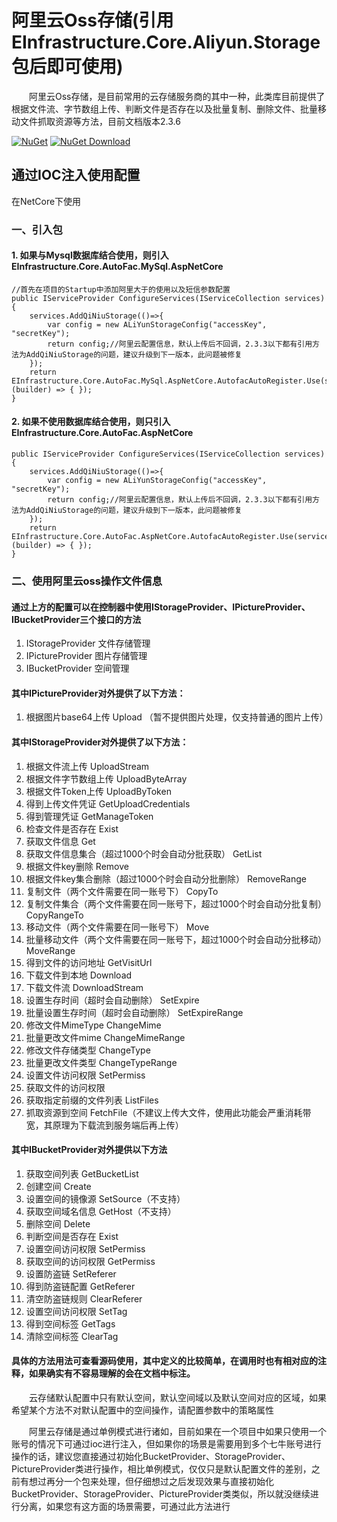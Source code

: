 # 阿里云Oss存储(引用EInfrastructure.Core.Aliyun.Storage包后即可使用)

&emsp;&emsp;阿里云Oss存储，是目前常用的云存储服务商的其中一种，此类库目前提供了根据文件流、字节数组上传、判断文件是否存在以及批量复制、删除文件、批量移动文件抓取资源等方法，目前文档版本2.3.6

[![NuGet](https://img.shields.io/nuget/v/EInfrastructure.Core.Aliyun.Storage.svg?style=flat-square)](https://www.nuget.org/packages/EInfrastructure.Core.Aliyun.Storage)
[![NuGet Download](https://img.shields.io/nuget/dt/EInfrastructure.Core.Aliyun.Storage.svg?style=flat-square)](https://www.nuget.org/packages/EInfrastructure.Core.Aliyun.Storage)


## 通过IOC注入使用配置

在NetCore下使用

### 一、引入包

#### 1. 如果与Mysql数据库结合使用，则引入EInfrastructure.Core.AutoFac.MySql.AspNetCore

    //首先在项目的Startup中添加阿里大于的使用以及短信参数配置
    public IServiceProvider ConfigureServices(IServiceCollection services)
    {
        services.AddQiNiuStorage(()=>{
            var config = new ALiYunStorageConfig("accessKey", "secretKey");
            return config;//阿里云配置信息，默认上传后不回调，2.3.3以下都有引用方法为AddQiNiuStorage的问题，建议升级到下一版本，此问题被修复
        });
        return EInfrastructure.Core.AutoFac.MySql.AspNetCore.AutofacAutoRegister.Use(services, (builder) => { });
    }

#### 2. 如果不使用数据库结合使用，则只引入EInfrastructure.Core.AutoFac.AspNetCore
    
    public IServiceProvider ConfigureServices(IServiceCollection services)
    {
        services.AddQiNiuStorage(()=>{
            var config = new ALiYunStorageConfig("accessKey", "secretKey");
            return config;//阿里云配置信息，默认上传后不回调，2.3.3以下都有引用方法为AddQiNiuStorage的问题，建议升级到下一版本，此问题被修复
        });
        return EInfrastructure.Core.AutoFac.AspNetCore.AutofacAutoRegister.Use(services, (builder) => { });
    }

### 二、使用阿里云oss操作文件信息

#### 通过上方的配置可以在控制器中使用IStorageProvider、IPictureProvider、IBucketProvider三个接口的方法

1. IStorageProvider 文件存储管理
1. IPictureProvider 图片存储管理
1. IBucketProvider 空间管理

#### 其中IPictureProvider对外提供了以下方法：
        
1. 根据图片base64上传 Upload （暂不提供图片处理，仅支持普通的图片上传）

#### 其中IStorageProvider对外提供了以下方法：

1. 根据文件流上传 UploadStream
1. 根据文件字节数组上传  UploadByteArray
1. 根据文件Token上传 UploadByToken
1. 得到上传文件凭证 GetUploadCredentials
1. 得到管理凭证 GetManageToken
1. 检查文件是否存在 Exist
1. 获取文件信息 Get
1. 获取文件信息集合（超过1000个时会自动分批获取） GetList
1. 根据文件key删除 Remove
1. 根据文件key集合删除（超过1000个时会自动分批删除） RemoveRange
1. 复制文件（两个文件需要在同一账号下） CopyTo
1. 复制文件集合（两个文件需要在同一账号下，超过1000个时会自动分批复制） CopyRangeTo
1. 移动文件（两个文件需要在同一账号下） Move
1. 批量移动文件（两个文件需要在同一账号下，超过1000个时会自动分批移动） MoveRange
1. 得到文件的访问地址 GetVisitUrl
1. 下载文件到本地 Download
1. 下载文件流 DownloadStream
1. 设置生存时间（超时会自动删除） SetExpire
2. 批量设置生存时间（超时会自动删除） SetExpireRange
1. 修改文件MimeType ChangeMime
1. 批量更改文件mime ChangeMimeRange
1. 修改文件存储类型 ChangeType
1. 批量更改文件类型 ChangeTypeRange
1. 设置文件访问权限 SetPermiss
1. 获取文件的访问权限
1. 获取指定前缀的文件列表 ListFiles
1. 抓取资源到空间  FetchFile（不建议上传大文件，使用此功能会严重消耗带宽，其原理为下载流到服务端后再上传）

#### 其中IBucketProvider对外提供以下方法

1. 获取空间列表 GetBucketList
1. 创建空间 Create
1. 设置空间的镜像源 SetSource（不支持）
1. 获取空间域名信息 GetHost（不支持）
1. 删除空间 Delete
1. 判断空间是否存在 Exist
1. 设置空间访问权限 SetPermiss
1. 获取空间的访问权限 GetPermiss
1. 设置防盗链 SetReferer
1. 得到防盗链配置 GetReferer
1. 清空防盗链规则 ClearReferer
1. 设置空间访问权限 SetTag
1. 得到空间标签 GetTags
1. 清除空间标签 ClearTag

#### 具体的方法用法可查看源码使用，其中定义的比较简单，在调用时也有相对应的注释，如果确实有不容易理解的会在文档中标注。

&emsp;&emsp;云存储默认配置中只有默认空间，默认空间域以及默认空间对应的区域，如果希望某个方法不对默认配置中的空间操作，请配置参数中的策略属性

&emsp;&emsp;阿里云存储是通过单例模式进行诸如，目前如果在一个项目中如果只使用一个账号的情况下可通过ioc进行注入，但如果你的场景是需要用到多个七牛账号进行操作的话，建议您直接通过初始化BucketProvider、StorageProvider、PictureProvider类进行操作，相比单例模式，仅仅只是默认配置文件的差别，之前有想过再分一个包来处理，但仔细想过之后发现效果与直接初始化BucketProvider、StorageProvider、PictureProvider类类似，所以就没继续进行分离，如果您有这方面的场景需要，可通过此方法进行